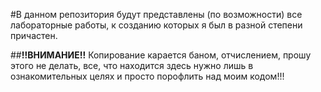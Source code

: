 
#В данном репозитория будут представлены (по возможности) все лабораторные работы, к созданию которых я был в разной степени причастен.

##**!!ВНИМАНИЕ!!** Копирование карается баном, отчислением, прошу этого не делать, все, что находится здесь нужно лишь в ознакомительных целях и просто порофлить над моим кодом!!!
